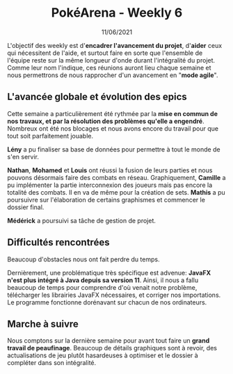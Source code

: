 # <center>PokéArena - Weekly 6</center>

<center>11/06/2021</center>

L'objectif des weekly est d'**encadrer l'avancement du projet**, d'**aider** ceux qui nécessitent de l'aide, et surtout faire en sorte que l'ensemble de l'équipe reste sur la même longueur d'onde durant l'intégralité du projet. Comme leur nom l'indique, ces réunions auront lieu chaque semaine et nous permettrons de nous rapprocher d'un avancement en "**mode agile**".

## L'avancée globale et évolution des epics

Cette semaine a particulièrement été rythmée par la **mise en commun de nos travaux, et par la résolution des problèmes qu'elle a engendré**. Nombreux ont été nos blocages et nous avons encore du travail pour que tout soit parfaitement jouable.

**Lény** a pu finaliser sa base de données pour permettre à tout le monde de s'en servir.

**Nathan**, **Mohamed** et **Louis** ont réussi la fusion de leurs parties et nous pouvons désormais faire des combats en réseau. Graphiquement, **Camille** a pu implémenter la partie interconnexion des joueurs mais pas encore la totalité des combats. Il en va de même pour la création de sets. **Mathis** a pu poursuivre sur l'élaboration de certains graphismes et commencer le dossier final.

**Médérick** a poursuivi sa tâche de gestion de projet.

## Difficultés rencontrées

Beaucoup d'obstacles nous ont fait perdre du temps. 

Dernièrement, une problématique très spécifique est advenue: **JavaFX n'est plus intégré à Java depuis sa version 11**. Ainsi, il nous a fallu beaucoup de temps pour comprendre d'où venait notre problème, télécharger les librairies JavaFX nécessaires, et corriger nos importations. Le programme fonctionne dorénavant sur chacun de nos ordinateurs.

## Marche à suivre

Nous comptons sur la dernière semaine pour avant tout faire un **grand travail de peaufinage**. Beaucoup de détails graphiques sont à revoir, des actualisations de jeu plutôt hasardeuses à optimiser et le dossier à compléter dans son intégralité.
